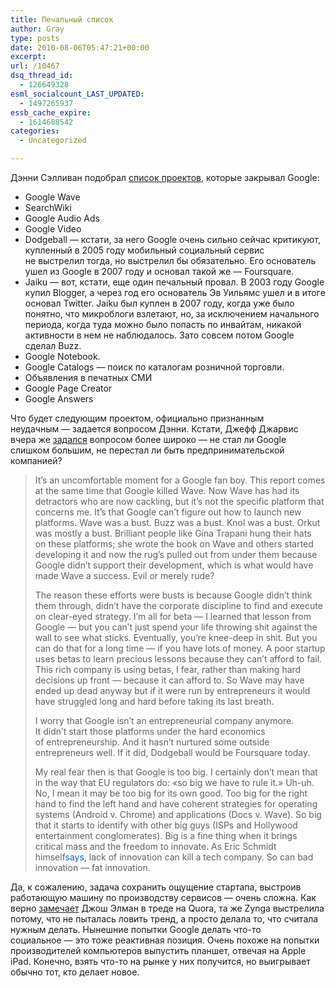 ```yaml
---
title: Печальный список
author: Gray
type: posts
date: 2010-08-06T05:47:21+00:00
excerpt:
url: /10467
dsq_thread_id:
  - 126649328
esml_socialcount_LAST_UPDATED:
  - 1497265937
essb_cache_expire:
  - 1614688542
categories:
  - Uncategorized

---
```








Дэнни Сэлливан подобрал <a href="http://searchengineland.com/lets-celebrate-googles-biggest-failures-48165" target="_blank">список проектов</a>, которые закрывал Google:

  * Google Wave
  * SearchWiki
  * Google Audio Ads
  * Google Video
  * Dodgeball&nbsp;&mdash; кстати, за&nbsp;него Google очень сильно сейчас критикуют, купленный в&nbsp;2005 году мобильный социальный сервис не&nbsp;выстрелил тогда, но&nbsp;выстрелил&nbsp;бы обязательно. Его основатель ушел из&nbsp;Google в&nbsp;2007 году и&nbsp;основал такой&nbsp;же&nbsp;&mdash; Foursquare.
  * Jaiku&nbsp;&mdash; вот, кстати, еще один печальный провал. В&nbsp;2003 году Google купил Blogger, а&nbsp;через год его основатель Эв&nbsp;Уильямс ушел и&nbsp;в&nbsp;итоге основал Twitter. Jaiku был куплен в&nbsp;2007&nbsp;году, когда уже было понятно, что микроблоги взлетают, но, за&nbsp;исключением начального периода, когда туда можно было попасть по&nbsp;инвайтам, никакой активности в&nbsp;нем не&nbsp;наблюдалось. Зато совсем потом Google сделал Buzz.
  * Google Notebook.
  * Google Catalogs&nbsp;&mdash; поиск по&nbsp;каталогам розничной торговли.
  * Объявления в&nbsp;печатных СМИ
  * Google Page Creator
  * Google Answers

Что будет следующим проектом, официально признанным неудачным&nbsp;&mdash; задается вопросом Дэнни. Кстати, Джефф Джарвис вчера&nbsp;же <a href="http://www.buzzmachine.com/2010/08/05/evil/" target="_blank">задался</a> вопросом более широко&nbsp;&mdash; не&nbsp;стал&nbsp;ли Google слишком большим, не&nbsp;перестал&nbsp;ли быть предпринимательской компанией?

> It&rsquo;s an&nbsp;uncomfortable moment for a&nbsp;Google fan boy. This report comes at&nbsp;the same time that Google killed Wave. Now Wave has had its detractors who are now cackling, but it&rsquo;s not the specific platform that concerns&nbsp;me. It&rsquo;s that Google can&rsquo;t figure out how to&nbsp;launch new platforms. Wave was a&nbsp;bust. Buzz was a&nbsp;bust. Knol was a&nbsp;bust. Orkut was mostly a&nbsp;bust. Brilliant people like Gina Trapani hung their hats on&nbsp;these platforms; she wrote the book on&nbsp;Wave and others started developing it&nbsp;and now the rug&rsquo;s pulled out from under them because Google didn&rsquo;t support their development, which is&nbsp;what would have made Wave a&nbsp;success. Evil or&nbsp;merely rude?
> 
> The reason these efforts were busts is&nbsp;because Google didn&rsquo;t think them through, didn&rsquo;t have the corporate discipline to&nbsp;find and execute on&nbsp;clear-eyed strategy. I&rsquo;m all for beta&nbsp;&mdash; I&nbsp;learned that lesson from Google&nbsp;&mdash; but you can&rsquo;t just spend your life throwing shit against the wall to&nbsp;see what sticks. Eventually, you&rsquo;re knee-deep in&nbsp;shit. But you can do&nbsp;that for a&nbsp;long time&nbsp;&mdash; if&nbsp;you have lots of&nbsp;money. A&nbsp;poor startup uses betas to&nbsp;learn precious lessons because they can&rsquo;t afford to&nbsp;fail. This rich company is&nbsp;using betas, I&nbsp;fear, rather than making hard decisions up&nbsp;front&nbsp;&mdash; because it&nbsp;can afford&nbsp;to. So&nbsp;Wave may have ended up&nbsp;dead anyway but if&nbsp;it&nbsp;were run by&nbsp;entrepreneurs it&nbsp;would have struggled long and hard before taking its last breath.
> 
> I&nbsp;worry that Google isn&rsquo;t an&nbsp;entrepreneurial company anymore. It&nbsp;didn&rsquo;t start those platforms under the hard economics of&nbsp;entrepreneurship. And it&nbsp;hasn&rsquo;t nurtured some outside entrepreneurs well. If&nbsp;it&nbsp;did, Dodgeball would be&nbsp;Foursquare today.
> 
> My&nbsp;real fear then is&nbsp;that Google is&nbsp;too big. I&nbsp;certainly don&rsquo;t mean that in&nbsp;the way that&nbsp;EU regulators&nbsp;do: &laquo;so&nbsp;big we&nbsp;have to&nbsp;rule&nbsp;it.&raquo; Uh-uh. No, I&nbsp;mean it&nbsp;may be&nbsp;too big for its own good. Too big for the right hand to&nbsp;find the left hand and have coherent strategies for operating systems (Android v. Chrome) and applications (Docs v. Wave). So&nbsp;big that it&nbsp;starts to&nbsp;identify with other big guys (ISPs and Hollywood entertainment conglomerates). Big is&nbsp;a&nbsp;fine thing when it&nbsp;brings critical mass and the freedom to&nbsp;innovate. As&nbsp;Eric Schmidt himself<a href="http://www.guardian.co.uk/media/2010/jul/02/activate-eric-schmidt-google" style="color: #0066CC; text-decoration: none;">says</a>, lack of&nbsp;innovation can kill a&nbsp;tech company. So&nbsp;can bad innovation&nbsp;&mdash; fat innovation.

Да, к&nbsp;сожалению, задача сохранить ощущение стартапа, выстроив работающую машину по&nbsp;производству сервисов&nbsp;&mdash; очень сложна. Как верно <a href="http://www.quora.com/Why-did-Slide-and-RockYou-miss-avoid-the-social-gaming-trend-that-Zynga-and-Playfish-capitalized-upon#answers" target="_blank">замечает</a> Джош Элман в&nbsp;треде на&nbsp;Quora, та&nbsp;же Zynga выстрелила потому, что не&nbsp;пыталась ловить тренд, а&nbsp;просто делала&nbsp;то, что считала нужным делать. Нынешние попытки Google делать что-то социальное&nbsp;&mdash; это тоже реактивная позиция. Очень похоже на&nbsp;попытки производителей компьютеров выпустить планшет, отвечая на&nbsp;Apple iPad. Конечно, взять что-то на&nbsp;рынке у&nbsp;них получится, но&nbsp;выигрывает обычно тот, кто делает новое.